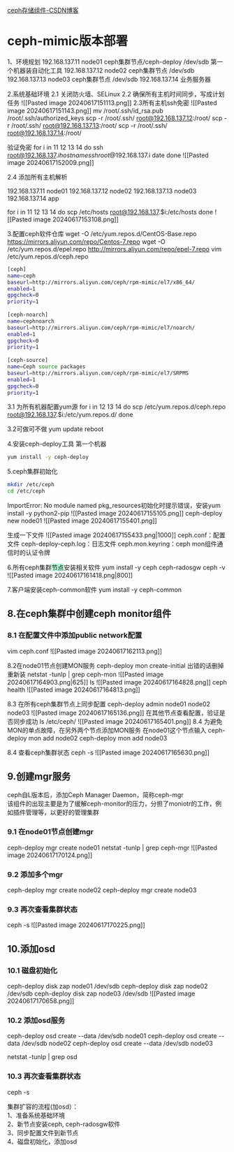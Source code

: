 [ceph存储组件-CSDN博客](https://blog.csdn.net/u010198709/article/details/139670264?spm=1001.2014.3001.5501)

# ceph-mimic版本部署

1、环境规划
192.168.137.11 node01 ceph集群节点/ceph-deploy /dev/sdb
第一个机器装自动化工具
192.168.137.12 node02 ceph集群节点 /dev/sdb
192.168.137.13 node03 ceph集群节点 /dev/sdb
192.168.137.14 业务服务器

2.系统基础环境
2.1 关闭防火墙、SELinux
2.2 确保所有主机时间同步，写成计划任务
![[Pasted image 20240617151113.png]]
2.3所有主机ssh免密
![[Pasted image 20240617151143.png]]
mv /root/.ssh/id_rsa.pub /root/.ssh/authorized_keys
scp -r /root/.ssh/ root@192.168.137.12:/root/
scp -r /root/.ssh/ root@192.168.137.13:/root/
scp -r /root/.ssh/ root@192.168.137.14:/root/

验证免密
for i in 11 12 13 14
do
ssh root@192.168.137.$i hostname
ssh root@192.168.137.$i date
done
![[Pasted image 20240617152009.png]]

2.4 添加所有主机解析

192.168.137.11 node01
192.168.137.12 node02
192.168.137.13 node03
192.168.137.14 app

for i in 11 12 13 14
do
scp /etc/hosts root@192.168.137.$i:/etc/hosts
done
![[Pasted image 20240617153108.png]]

3.配置ceph软件仓库
wget -O /etc/yum.repos.d/CentOS-Base.repo https://mirrors.aliyun.com/repo/Centos-7.repo
wget -O /etc/yum.repos.d/epel.repo http://mirrors.aliyun.com/repo/epel-7.repo
vim /etc/yum.repos.d/ceph.repo
```bash title:ceph.repo
[ceph]
name=ceph
baseurl=http://mirrors.aliyun.com/ceph/rpm-mimic/el7/x86_64/
enabled=1
gpgcheck=0
priority=1
 
[ceph-noarch]
name=cephnoarch
baseurl=http://mirrors.aliyun.com/ceph/rpm-mimic/el7/noarch/
enabled=1
gpgcheck=0
priority=1
 
[ceph-source]
name=Ceph source packages
baseurl=http://mirrors.aliyun.com/ceph/rpm-mimic/el7/SRPMS
enabled=1
gpgcheck=0
priority=1
```
3.1 为所有机器配置yum源
for i in 12 13 14
do 
scp /etc/yum.repos.d/ceph.repo root@192.168.137.$i:/etc/yum.repos.d/
done

3.2可做可不做
yum update 
reboot


4.安装ceph-deploy工具
第一个机器
```bash
yum install -y ceph-deploy 
```
5.ceph集群初始化
```bash
mkdir /etc/ceph
cd /etc/ceph
```
ImportError: No module named pkg_resources初始化时提示错误，安装yum install -y python2-pip
![[Pasted image 20240617155105.png]]
ceph-deploy new node01
![[Pasted image 20240617155401.png]]


生成一下文件
![[Pasted image 20240617155433.png|1000]]
ceph.conf：配置文件 
ceph-deploy-ceph.log：日志文件 
ceph.mon.keyring：ceph mon组件通信时的认证令牌

6.所有ceph集群<span style="background:#affad1">节点</span>安装相关软件
yum install -y ceph ceph-radosgw 
ceph -v
![[Pasted image 20240617161418.png|800]]


7.客户端安装ceph-common软件
yum install -y ceph-common

## 8.在ceph集群中创建ceph monitor组件
### 8.1 在配置文件中添加public network配置
vim ceph.conf
![[Pasted image 20240617162113.png]]

8.2在node01节点创建MON服务
ceph-deploy mon create-initial
出错的话删掉重新装
netstat -tunlp | grep ceph-mon
![[Pasted image 20240617164903.png|625]]
ls
![[Pasted image 20240617164828.png]]
ceph health
![[Pasted image 20240617164813.png]]


8.3 在所有ceph集群节点上同步配置
ceph-deploy admin node01 node02 node03
![[Pasted image 20240617165136.png]]
在其他节点查看配置，验证是否同步成功
ls /etc/ceph/
![[Pasted image 20240617165401.png]]
8.4 为避免MON的单点故障，在另外两个节点添加MON服务
在node01这个节点输入
ceph-deploy mon add node02
ceph-deploy mon add node03

8.4 查看ceph集群状态
ceph -s
![[Pasted image 20240617165630.png]]


## 9.创建mgr服务
ceph自L版本后，添加Ceph Manager Daemon，简称ceph-mgr  
该组件的出现主要是为了缓解ceph-monitor的压力，分担了moniotr的工作，例如插件管理等，以更好的管理集群

### 9.1 在node01节点创建mgr
ceph-deploy mgr create node01
netstat -tunlp | grep ceph-mgr
![[Pasted image 20240617170124.png]]

### 9.2 添加多个mgr
ceph-deploy mgr create node02
ceph-deploy mgr create node03
### 9.3 再次查看集群状态
ceph -s
![[Pasted image 20240617170225.png]]
## 10.添加osd
### 10.1 磁盘初始化
ceph-deploy disk zap node01 /dev/sdb
ceph-deploy disk zap node02 /dev/sdb
ceph-deploy disk zap node03 /dev/sdb
![[Pasted image 20240617170658.png]]
### 10.2 添加osd服务
ceph-deploy osd create --data /dev/sdb node01 
ceph-deploy osd create --data /dev/sdb node02 
ceph-deploy osd create --data /dev/sdb node03 

netstat -tunlp | grep osd

### 10.3 再次查看集群状态
ceph -s


集群扩容的流程(加osd）：  
1、准备系统基础环境  
2、新节点安装ceph, ceph-radosgw软件  
3、同步配置文件到新节点  
4、磁盘初始化，添加osd
